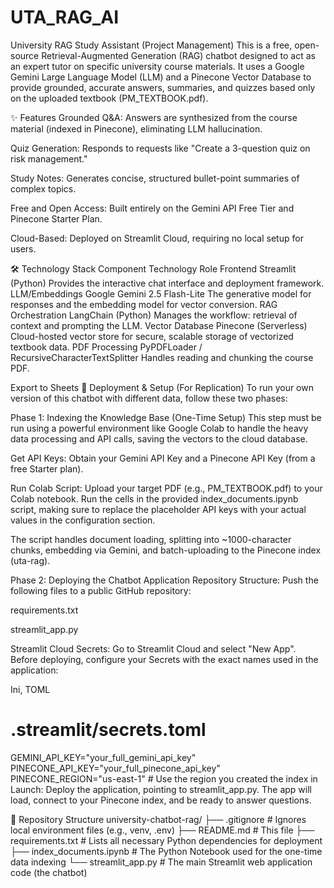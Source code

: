 # UTA_RAG_AI
University RAG Study Assistant (Project Management)
This is a free, open-source Retrieval-Augmented Generation (RAG) chatbot designed to act as an expert tutor on specific university course materials. It uses a Google Gemini Large Language Model (LLM) and a Pinecone Vector Database to provide grounded, accurate answers, summaries, and quizzes based only on the uploaded textbook (PM_TEXTBOOK.pdf).

✨ Features
Grounded Q&A: Answers are synthesized from the course material (indexed in Pinecone), eliminating LLM hallucination.

Quiz Generation: Responds to requests like "Create a 3-question quiz on risk management."

Study Notes: Generates concise, structured bullet-point summaries of complex topics.

Free and Open Access: Built entirely on the Gemini API Free Tier and Pinecone Starter Plan.

Cloud-Based: Deployed on Streamlit Cloud, requiring no local setup for users.

🛠️ Technology Stack
Component	Technology	Role
Frontend	Streamlit (Python)	Provides the interactive chat interface and deployment framework.
LLM/Embeddings	Google Gemini 2.5 Flash-Lite	The generative model for responses and the embedding model for vector conversion.
RAG Orchestration	LangChain (Python)	Manages the workflow: retrieval of context and prompting the LLM.
Vector Database	Pinecone (Serverless)	Cloud-hosted vector store for secure, scalable storage of vectorized textbook data.
PDF Processing	PyPDFLoader / RecursiveCharacterTextSplitter	Handles reading and chunking the course PDF.

Export to Sheets
🚀 Deployment & Setup (For Replication)
To run your own version of this chatbot with different data, follow these two phases:

Phase 1: Indexing the Knowledge Base (One-Time Setup)
This step must be run using a powerful environment like Google Colab to handle the heavy data processing and API calls, saving the vectors to the cloud database.

Get API Keys: Obtain your Gemini API Key and a Pinecone API Key (from a free Starter plan).

Run Colab Script: Upload your target PDF (e.g., PM_TEXTBOOK.pdf) to your Colab notebook. Run the cells in the provided index_documents.ipynb script, making sure to replace the placeholder API keys with your actual values in the configuration section.

The script handles document loading, splitting into ~1000-character chunks, embedding via Gemini, and batch-uploading to the Pinecone index (uta-rag).

Phase 2: Deploying the Chatbot Application
Repository Structure: Push the following files to a public GitHub repository:

requirements.txt

streamlit_app.py

Streamlit Cloud Secrets: Go to Streamlit Cloud and select "New App". Before deploying, configure your Secrets with the exact names used in the application:

Ini, TOML

# .streamlit/secrets.toml
GEMINI_API_KEY="your_full_gemini_api_key"
PINECONE_API_KEY="your_full_pinecone_api_key"
PINECONE_REGION="us-east-1" # Use the region you created the index in
Launch: Deploy the application, pointing to streamlit_app.py. The app will load, connect to your Pinecone index, and be ready to answer questions.

📁 Repository Structure
university-chatbot-rag/
├── .gitignore          # Ignores local environment files (e.g., venv, .env)
├── README.md           # This file
├── requirements.txt    # Lists all necessary Python dependencies for deployment
├── index_documents.ipynb # The Python Notebook used for the one-time data indexing
└── streamlit_app.py    # The main Streamlit web application code (the chatbot)